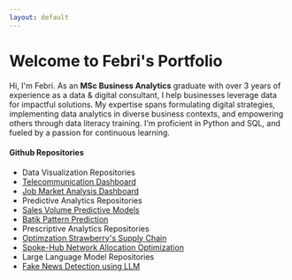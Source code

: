 ```yaml
---
layout: default
---
```


# Welcome to Febri's Portfolio

Hi, I'm Febri. As an **MSc Business Analytics** graduate with over 3 years of experience as a data & digital consultant, I help businesses leverage data for impactful solutions. My expertise spans formulating digital strategies, implementing data analytics in diverse business contexts, and empowering others through data literacy training. I'm proficient in Python and SQL, and fueled by a passion for continuous learning.


<!-- Text can be **bold**, _italic_, or ~~strikethrough~~.

[Link to another page](./another-page.html).

Febri is channgine something here
 -->



<!-- # Header 1

This is a normal paragraph following a header. GitHub is a code hosting platform for version control and collaboration. It lets you and others work together on projects from anywhere.

## Header 2

> This is a blockquote following a header.
>
> When something is important enough, you do it even if the odds are not in your favor.

### Header 3

```js
// Javascript code with syntax highlighting.
var fun = function lang(l) {
  dateformat.i18n = require('./lang/' + l)
  return true;
}
```

```ruby
# Ruby code with syntax highlighting
GitHubPages::Dependencies.gems.each do |gem, version|
  s.add_dependency(gem, "= #{version}")
end
``` -->

#### Github Repositories

*   Data Visualization Repositories
  * [Telecommunication Dashboard](https://github.com/FebrianiFR/telecom-dashboard)
  * [Job Market Analysis Dashboard](https://github.com/FebrianiFR/job-market-analysis)
*   Predictive Analytics Repositories
  * [Sales Volume Predictive Models](https://github.com/FebrianiFR/sales-volume-prediction)
  * [Batik Pattern Prediction](https://github.com/FebrianiFR/ambhatik)
*   Prescriptive Analytics Repositories
  * [Optimzation Strawberry's Supply Chain]()
  * [Spoke-Hub Network Allocation Optimization]()
*   Large Language Model Repositories
  * [Fake News Detection using LLM](https://github.com/FebrianiFR/llm-group-project)

<!-- ##### Header 5

1.  This is an ordered list following a header.
2.  This is an ordered list following a header.
3.  This is an ordered list following a header. -->

<!-- ###### Header 6

| head1        | head two          | three |
|:-------------|:------------------|:------|
| ok           | good swedish fish | nice  |
| out of stock | good and plenty   | nice  |
| ok           | good `oreos`      | hmm   |
| ok           | good `zoute` drop | yumm  |

### There's a horizontal rule below this.

* * *



### And an ordered list:

1.  Item one
1.  Item two
1.  Item three
1.  Item four

### And a nested list:

- level 1 item
  - level 2 item
  - level 2 item
    - level 3 item
    - level 3 item
- level 1 item
  - level 2 item
  - level 2 item
  - level 2 item
- level 1 item
  - level 2 item
  - level 2 item
- level 1 item

### Small image

![Octocat](https://github.githubassets.com/images/icons/emoji/octocat.png)

### Large image

![Branching](https://guides.github.com/activities/hello-world/branching.png)


### Definition lists can be used with HTML syntax.

<dl>
<dt>Name</dt>
<dd>Godzilla</dd>
<dt>Born</dt>
<dd>1952</dd>
<dt>Birthplace</dt>
<dd>Japan</dd>
<dt>Color</dt>
<dd>Green</dd>
</dl>

```
Long, single-line code blocks should not wrap. They should horizontally scroll if they are too long. This line should be long enough to demonstrate this.
```

```
The final element.
``` -->
